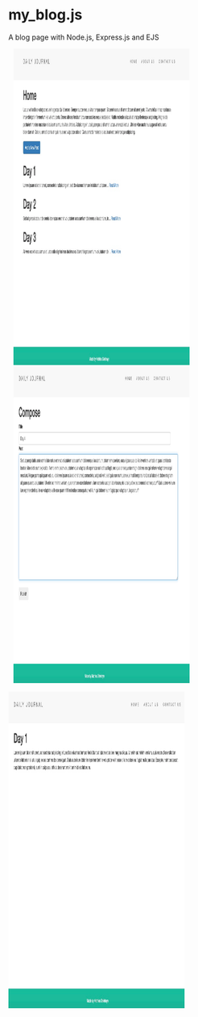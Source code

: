 # my_blog.js
A blog page with Node.js, Express.js and EJS

<p float="left">
  <img src="screenshot-01.png" height ="628" width="350" hspace="10" />
  <img src="screenshot-02.png" height ="628" width="350" hspace="10" />
</p>

<p float="left">
  <img src="screenshot-03.png" height ="628" width="350"/>
</p>
